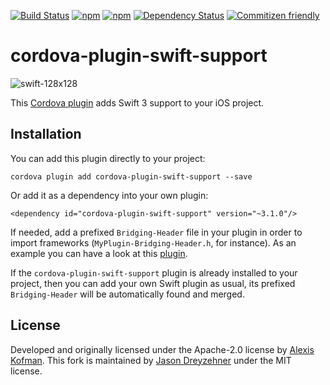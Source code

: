 [![Build Status](https://travis-ci.org/bitjson/cordova-plugin-swift-support.svg?branch=master)](https://travis-ci.org/bitjson/cordova-plugin-swift-support) [![npm](https://img.shields.io/npm/v/cordova-plugin-swift-support.svg)](https://www.npmjs.com/package/cordova-plugin-swift-support) [![npm](https://img.shields.io/npm/dm/cordova-plugin-swift-support.svg)](https://www.npmjs.com/package/cordova-plugin-swift-support)
[![Dependency Status](https://david-dm.org/bitjson/cordova-plugin-swift-support.svg)](https://david-dm.org/bitjson/cordova-plugin-swift-support)
[![Commitizen friendly](https://img.shields.io/badge/commitizen-friendly-brightgreen.svg)](http://commitizen.github.io/cz-cli/)

# cordova-plugin-swift-support

![swift-128x128](https://cloud.githubusercontent.com/assets/579922/15999501/79196b48-3146-11e6-836e-061a7ef53571.png)

This [Cordova plugin](https://www.npmjs.com/package/cordova-plugin-add-swift-support) adds Swift 3 support to your iOS project.

## Installation

You can add this plugin directly to your project:

`cordova plugin add cordova-plugin-swift-support --save`

Or add it as a dependency into your own plugin:

`<dependency id="cordova-plugin-swift-support" version="~3.1.0"/>`

If needed, add a prefixed `Bridging-Header` file in your plugin in order to import frameworks (`MyPlugin-Bridging-Header.h`, for instance).
As an example you can have a look at this [plugin](https://github.com/akofman/cordova-plugin-permissionScope).

If the `cordova-plugin-swift-support` plugin is already installed to your project, then you can add your own Swift plugin as usual, its prefixed `Bridging-Header` will be automatically found and merged.

## License

Developed and originally licensed under the Apache-2.0 license by [Alexis Kofman](http://twitter.com/alexiskofman). This fork is maintained by [Jason Dreyzehner](http://twitter.com/bitjson) under the MIT license.
